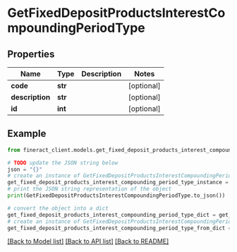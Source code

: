 # GetFixedDepositProductsInterestCompoundingPeriodType


## Properties

Name | Type | Description | Notes
------------ | ------------- | ------------- | -------------
**code** | **str** |  | [optional] 
**description** | **str** |  | [optional] 
**id** | **int** |  | [optional] 

## Example

```python
from fineract_client.models.get_fixed_deposit_products_interest_compounding_period_type import GetFixedDepositProductsInterestCompoundingPeriodType

# TODO update the JSON string below
json = "{}"
# create an instance of GetFixedDepositProductsInterestCompoundingPeriodType from a JSON string
get_fixed_deposit_products_interest_compounding_period_type_instance = GetFixedDepositProductsInterestCompoundingPeriodType.from_json(json)
# print the JSON string representation of the object
print(GetFixedDepositProductsInterestCompoundingPeriodType.to_json())

# convert the object into a dict
get_fixed_deposit_products_interest_compounding_period_type_dict = get_fixed_deposit_products_interest_compounding_period_type_instance.to_dict()
# create an instance of GetFixedDepositProductsInterestCompoundingPeriodType from a dict
get_fixed_deposit_products_interest_compounding_period_type_from_dict = GetFixedDepositProductsInterestCompoundingPeriodType.from_dict(get_fixed_deposit_products_interest_compounding_period_type_dict)
```
[[Back to Model list]](../README.md#documentation-for-models) [[Back to API list]](../README.md#documentation-for-api-endpoints) [[Back to README]](../README.md)


